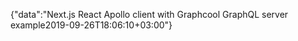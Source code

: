 {"data":"Next.js React Apollo client with Graphcool GraphQL server example2019-09-26T18:06:10+03:00"}
